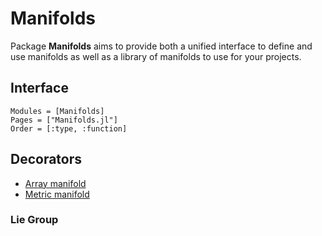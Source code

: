 # Manifolds

Package __Manifolds__ aims to provide both a unified interface to define and
use manifolds as well as a library of manifolds to use for your projects.

## Interface

```@autodocs
Modules = [Manifolds]
Pages = ["Manifolds.jl"]
Order = [:type, :function]
```

## Decorators

* [Array manifold](@ref)
* [Metric manifold](@ref)

### Lie Group

